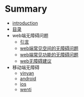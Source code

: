 # Summary

* [introduction](README.md)
* [目录](mu_lu.md)
* web端无障碍问题
   * [引言](web/yinyan.md)
   * [web端常见空间的无障碍问题](web/kongjian.md)
   * [web端常见功能的无障碍问题](web/gongneng.md)
   * [web无障碍建议](web/jianyi.md)
* 移动端无障碍
   * [yinyan](yidong/yinyan.md)
   * [android](yidong/android.md)
   * [ios](yidong/ios.md)
   * [wenti](yidong/wenti.md)


